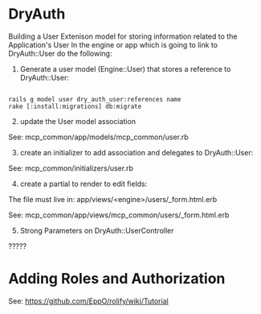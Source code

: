 # DryAuth


Building a User Extenison model for storing information related to the Application's User
In the engine or app which is going to link to DryAuth::User do the following:


1. Generate a user model (Engine::User) that stores a reference to DryAuth::User:

<pre><code>
rails g model user dry_auth_user:references name
rake [<engine>:install:migrations] db:migrate
</pre></code>


2. update the User model association

See: mcp_common/app/models/mcp_common/user.rb


3. create an initializer to add association and delegates to DryAuth::User:

See: mcp_common/initializers/user.rb


4. create a partial to render to edit fields:

The file must live in:  app/views/\<engine\>/users/\_form.html.erb

See: mcp_common/app/views/mcp_common/users/\_form.html.erb

5. Strong Parameters on DryAuth::UserController

?????


# Adding Roles and Authorization

See: https://github.com/EppO/rolify/wiki/Tutorial



